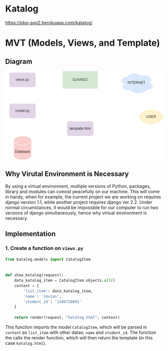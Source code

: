 # Katalog
https://pbp-asg2.herokuapp.com/katalog/

# MVT (Models, Views, and Template)
## Diagram
![](diagram.png)

## Why Virutal Environment is Necessary
By using a virtual environment, multiple versions of Python, packages, library and modules can coexist peacefully on our machine. This will come in handy, when for example, the current project we are working on requires django version 1.1, while another project requires django ver 2.2. Under normal circumstances, it would be impossible for our computer to run two versions of django simultaneously, hence why virtual environment is necessary.

## Implementation
### 1. Create a function on `views.py`
```py
from katalog.models import CatalogItem


def show_katalog(request):
    data_katalog_item = CatalogItem.objects.all()
    context = {
        'list_item': data_katalog_item,
        'name': 'Jovian',
        'student_id': '2106720891'
    }

    return render(request, "katalog.html", context)
```
This function imports the model `CatalogItem`, which will be parsed in `context` as `list_item` with other datas: `name` and `student_id`. The function the calls the render function, which will then return the template (in this case `katalog.html`).
